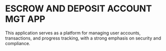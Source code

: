 # ESCROW AND DEPOSIT ACCOUNT MGT APP
This application serves as a platform for managing user accounts, transactions, and progress tracking, with a strong emphasis on security and compliance.